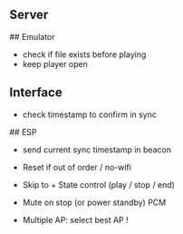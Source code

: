 
## Server




## Emulator

- check if file exists before playing
- keep player open

## Interface

- check timestamp to confirm in sync


## ESP

- send current sync timestamp in beacon

- Reset if out of order / no-wifi
- Skip to + State control (play / stop / end)

- Mute on stop (or power standby) PCM

- Multiple AP: select best AP !
